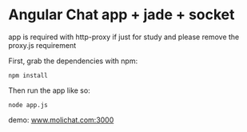 # Angular Chat app + jade + socket

app is required with http-proxy if just for study and please remove the proxy.js requirement

First, grab the dependencies with npm:

    npm install

Then run the app like so:

    node app.js
    
demo: www.molichat.com:3000
